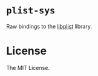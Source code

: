 # `plist-sys`

Raw bindings to the [libplist](http://www.libimobiledevice.org) library.

# License

The MIT License.
